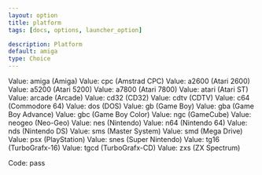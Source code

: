 ```yaml
---
layout: option
title: platform
tags: [docs, options, launcher_option]

description: Platform
default: amiga
type: Choice
---
```


Value: amiga (Amiga)
Value: cpc (Amstrad CPC)
Value: a2600 (Atari 2600)
Value: a5200 (Atari 5200)
Value: a7800 (Atari 7800)
Value: atari (Atari ST)
Value: arcade (Arcade)
Value: cd32 (CD32)
Value: cdtv (CDTV)
Value: c64 (Commodore 64)
Value: dos (DOS)
Value: gb (Game Boy)
Value: gba (Game Boy Advance)
Value: gbc (Game Boy Color)
Value: ngc (GameCube)
Value: neogeo (Neo-Geo)
Value: nes (Nintendo)
Value: n64 (Nintendo 64)
Value: nds (Nintendo DS)
Value: sms (Master System)
Value: smd (Mega Drive)
Value: psx (PlayStation)
Value: snes (Super Nintendo)
Value: tg16 (TurboGrafx-16)
Value: tgcd (TurboGrafx-CD)
Value: zxs (ZX Spectrum)

Code:
    pass
